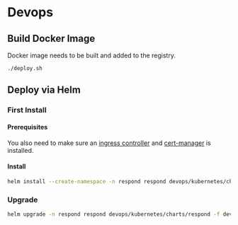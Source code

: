 # Devops

## Build Docker Image

Docker image needs to be built and added to the registry.

    ./deploy.sh

## Deploy via Helm

### First Install

#### Prerequisites

You also need to make sure an [ingress controller](https://docs.nginx.com/nginx-ingress-controller/installation/installation-with-helm/) and [cert-manager](https://cert-manager.io/docs/installation/helm/) is installed.

#### Install

```bash
helm install --create-namespace -n respond respond devops/kubernetes/charts/respond -f devops/kubernetes/charts/respond/values.yaml -f devops/kubernetes/values/respond.yaml
```

### Upgrade

```bash
helm upgrade -n respond respond devops/kubernetes/charts/respond -f devops/kubernetes/charts/respond/values.yaml -f devops/kubernetes/values/respond.yaml
```
